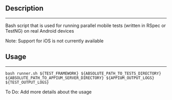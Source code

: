 ## Description

---
Bash script that is used for running parallel mobile tests (written in RSpec or TestNG) on real Android devices

Note: Support for iOS is not currently available

## Usage

---
```
bash runner.sh ${TEST_FRAMEWORK} ${ABSOLUTE_PATH_TO_TESTS_DIRECTORY} ${ABSOLUTE_PATH_TO_APPIUM_SERVER_DIRECTORY} ${APPIUM_OUTPUT_LOGS} ${TEST_OUTPUT_LOGS}
```
To Do: Add more details about the usage
